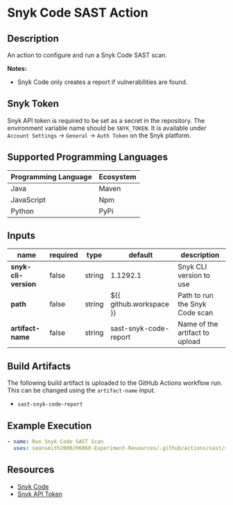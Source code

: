 # Snyk Code SAST Action

## Description

An action to configure and run a Snyk Code SAST scan.

**Notes:**
- Snyk Code only creates a report if vulnerabilities are found.

## Snyk Token

Snyk API token is required to be set as a secret in the repository. The environment variable name should be `SNYK_TOKEN`.
It is available under `Account Settings` → `General` → `Auth Token` on the Snyk platform.

## Supported Programming Languages

| Programming Language | Ecosystem |
|----------------------|-----------|
| Java                 | Maven     |
| JavaScript           | Npm       |
| Python               | PyPi      |

## Inputs

| name                 | required | type   | default                 | description                    |
|----------------------|----------|--------|-------------------------|--------------------------------|
| **snyk-cli-version** | false    | string | 1.1292.1                | Snyk CLI version to use        |
| **path**             | false    | string | ${{ github.workspace }} | Path to run the Snyk Code scan |
| **artifact-name**    | false    | string | sast-snyk-code-report   | Name of the artifact to upload |

## Build Artifacts

The following build artifact is uploaded to the GitHub Actions workflow run. This can be changed using the `artifact-name` input.
- `sast-snyk-code-report`

## Example Execution

```yaml
- name: Run Snyk Code SAST Scan
  uses: seansmith2600/H6060-Experiment-Resources/.github/actions/sast/snyk-code@main
```

## Resources

- [Snyk Code](https://snyk.io/code)
- [Snyk API Token](https://docs.snyk.io/getting-started/how-to-obtain-and-authenticate-with-your-snyk-api-token)
